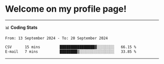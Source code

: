 # Welcome on my profile page!
<!-- print(("dralla"[::-1]+"s").capitalize()) -->

<!-- ---
👨🏻‍💻 **Busy With**
* Learning new Skills.
* Building small Projects.
* Being helpful. -->

---
📊 **Coding Stats**
<!--START_SECTION:waka-->

```txt
From: 13 September 2024 - To: 20 September 2024

CSV      15 mins         ████████████████▓░░░░░░░░   66.15 %
E-mail   7 mins          ████████▒░░░░░░░░░░░░░░░░   33.85 %
```

<!--END_SECTION:waka-->
---
